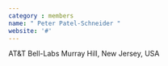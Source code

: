 ```yaml
---
category : members
name: " Peter Patel-Schneider " 
website: '#'
---
```

AT&T Bell-Labs
Murray Hill, New Jersey, USA

